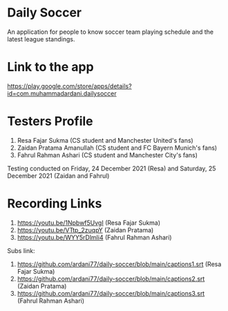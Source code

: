 # Daily Soccer
An application for people to know soccer team playing schedule and the latest league standings.

# Link to the app
https://play.google.com/store/apps/details?id=com.muhammadardani.dailysoccer

# Testers Profile
1. Resa Fajar Sukma (CS student and Manchester United's fans)
2. Zaidan Pratama Amanullah (CS student and FC Bayern Munich's fans)
3. Fahrul Rahman Ashari (CS student and Manchester City's fans)

Testing conducted on Friday, 24 December 2021 (Resa) and Saturday, 25 December 2021 (Zaidan and Fahrul)

# Recording Links
1.  https://youtu.be/1Npbwf5UvgI (Resa Fajar Sukma)
2.  https://youtu.be/VTtp_2zuqpY (Zaidan Pratama)
3.  https://youtu.be/WYY5rDlmli4 (Fahrul Rahman Ashari)

Subs link:
1.  https://github.com/ardani77/daily-soccer/blob/main/captions1.srt (Resa Fajar Sukma)
2.  https://github.com/ardani77/daily-soccer/blob/main/captions2.srt (Zaidan Pratama)
3.  https://github.com/ardani77/daily-soccer/blob/main/captions3.srt (Fahrul Rahman Ashari)
